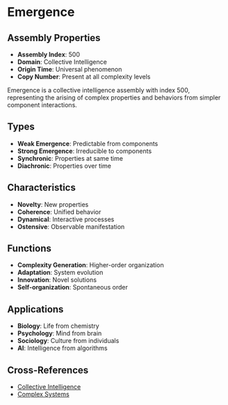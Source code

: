 # Emergence

## Assembly Properties
- **Assembly Index**: 500
- **Domain**: Collective Intelligence
- **Origin Time**: Universal phenomenon
- **Copy Number**: Present at all complexity levels

Emergence is a collective intelligence assembly with index 500, representing the arising of complex properties and behaviors from simpler component interactions.

## Types
- **Weak Emergence**: Predictable from components
- **Strong Emergence**: Irreducible to components
- **Synchronic**: Properties at same time
- **Diachronic**: Properties over time

## Characteristics
- **Novelty**: New properties
- **Coherence**: Unified behavior
- **Dynamical**: Interactive processes
- **Ostensive**: Observable manifestation

## Functions
- **Complexity Generation**: Higher-order organization
- **Adaptation**: System evolution
- **Innovation**: Novel solutions
- **Self-organization**: Spontaneous order

## Applications
- **Biology**: Life from chemistry
- **Psychology**: Mind from brain
- **Sociology**: Culture from individuals
- **AI**: Intelligence from algorithms

## Cross-References
- [Collective Intelligence](/domains/cognitive/collective_intelligence/group_problem_solving.md)
- [Complex Systems](/domains/cognitive/collective_intelligence/complex_systems.md)